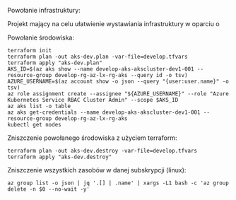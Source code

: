 Powołanie infrastruktury:

Projekt mający na celu ułatwienie wystawiania infrastruktury w oparciu o 

Powołanie środowiska:
```
terraform init
terraform plan -out aks-dev.plan -var-file=develop.tfvars
terraform apply "aks-dev.plan"
AKS_ID=$(az aks show --name develop-aks-akscluster-dev1-001 --resource-group develop-rg-az-lx-rg-aks --query id -o tsv)
AZURE_USERNAME=$(az account show -o json --query "{user:user.name}" -o tsv)
az role assignment create --assignee "${AZURE_USERNAME}" --role "Azure Kubernetes Service RBAC Cluster Admin" --scope $AKS_ID
az aks list -o table
az aks get-credentials --name develop-aks-akscluster-dev1-001 --resource-group develop-rg-az-lx-rg-aks
kubectl get nodes
```
Zniszczenie powołanego środowiska z użyciem terraform:
```
terraform plan -out aks-dev.destroy -var-file=develop.tfvars
terraform apply "aks-dev.destroy"
```
Zniszczenie wszystkich zasobów w danej subskrypcji (linux):
```
az group list -o json | jq '.[] | .name' | xargs -L1 bash -c 'az group delete -n $0 --no-wait -y'
```
